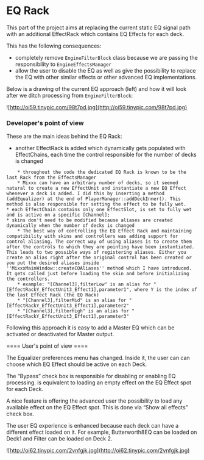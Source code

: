 # EQ Rack

This part of the project aims at replacing the current static EQ signal
path with an additional EffectRack which contains EQ Effects for each
deck.

This has the following consequences:

  - completely remove `EngineFilterBlock` class because we are passing
    the responsibility to `EngineEffectsManager`
  - allow the user to disable the EQ as well as give the possibility to
    replace the EQ with other similar effects or other advanced EQ
    implementations.

Below is a drawing of the current EQ approach (left) and how it will
look after we ditch processing from `EngineFilterBlock`:

![http://oi59.tinypic.com/98t7pd.jpg](http://oi59.tinypic.com/98t7pd.jpg)  
  

### Developer's point of view

These are the main ideas behind the EQ Rack:

  - another EffectRack is added which dynamically gets populated with
    EffectChains, each time the control responsible for the number of
    decks is changed

<!-- end list -->

``` 
    * throughout the code the dedicated EQ Rack is known to be the last Rack from the EffectsManager
    * Mixxx can have an arbitrary number of decks, so it seemed natural to create a new EffectUnit and instantiate a new EQ Effect whenever a deck is added. I did this by inserting a method (addEqualizer) at the end of PlayerManager::addDeckInner(). This method is also responsible for setting the effect to be fully wet.
* each EffectChain contains only one EffectSlot, is set to fully wet and is active on a specific [Channel];
* skins don't need to be modified because aliases are created dynamically when the number of decks is changed
    * The best way of controlling the EQ Effect Rack and maintaining compatibility with skins and controllers was adding support for control aliasing. The correct way of using aliases is to create them after the controls to which they are pointing have been instantiated. This leads to two possible ways of registering aliases. Either you create an alias right after the original control has been created or you put the desired aliases inside ''MixxxMainWindow::createCOAliases'' method which I have introduced. It gets called just before loading the skin and before initializing the controllers.
    * example: "[Channel3],filterLow" is an alias for "[EffectRackY_EffectUnit3_Effect1],parameter1", where Y is the index of the last Effect Rack (the EQ Rack)
    * "[Channel3],filterMid" is an alias for "[EffectRackY_EffectUnit3_Effect1],parameter2"
    * "[Channel3],filterHigh" is an alias for "[EffectRackY_EffectUnit3_Effect1],parameter3"   
```

Following this approach it is easy to add a Master EQ which can be
activated or deactivated for Master output.

  
  
\==== User's point of view ====

The Equalizer preferences menu has changed. Inside it, the user can can
choose which EQ Effect should be active on each Deck.

The “Bypass” check box is responsible for disabling or enabling EQ
processing. is equivalent to loading an empty effect on the EQ Effect
spot for each Deck.

A nice feature is offering the advanced user the possibility to load any
available effect on the EQ Effect spot. This is done via “Show all
effects” check box.

The user EQ experience is enhanced because each deck can have a
different effect loaded on it. For example, Butterworth8EQ can be loaded
on Deck1 and Filter can be loaded on Deck 2.

![http://oi62.tinypic.com/2vnfgjk.jpg](http://oi62.tinypic.com/2vnfgjk.jpg)
